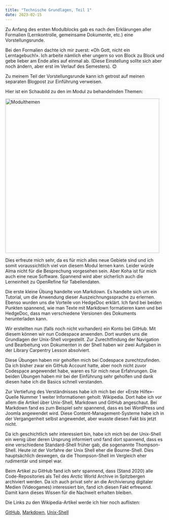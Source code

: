```yaml
---
title: "Technische Grundlagen, Teil 1"
date: 2023-02-15
---
```


Zu Anfang des ersten Modulblocks gab es nach den Erklärungen aller Formalien (Lernkontrolle, gemeinsame Dokumente, etc.) eine Vorstellungsrunde.

Bei den Formalien dachte ich mir zuerst: «Oh Gott, nicht ein Lerntagebuch!». Ich arbeite nämlich eher ungern so von Block zu Block und gebe lieber am Ende alles auf einmal ab. (Diese Einstellung sollte sich aber noch ändern, aber erst im Verlauf des Semesters). 😊

Zu meinem Teil der Vorstellungsrunde kann ich getrost auf meinen separaten Blogpost zur Einführung verweisen.

Hier ist ein Schaubild zu den im Modul zu behandelnden Themen:

 <img width="485" alt="Modulthemen" src="https://github.com/MikeKnight1995/Lerntagebuch-Mike/assets/127213328/640089d5-f5c0-4ce8-ae2c-c16170ac9a09">

Dies erfreute mich sehr, da es für mich alles neue Gebiete sind und ich somit voraussichtlich viel von diesem Modul lernen kann. Leider würde Alma nicht für die Besprechung vorgesehen sein. Aber Koha ist für mich auch eine neue Software. Spannend wird aber sicherlich auch die Lerneinheit zu OpenRefine für Tabellendaten.

Die erste kleine Übung handelte von Markdown. Es handelte sich um ein Tutorial, um die Anwendung dieser Auszeichnungssprache zu erlernen. Ebenso wurden uns die Vorteile von HedgeDoc erklärt. Ich fand bei beiden Punkten spannend, wie man Texte mit Markdown formatieren kann und bei HedgeDoc, dass man verschiedene Versionen des Dokuments herunterladen kann.

Wir erstellten nun (falls noch nicht vorhanden) ein Konto bei GitHub. Mit diesem können wir nun Codespace anwenden. Dort wurden uns die Grundlagen der Unix-Shell vorgestellt. Zur Zurechtfindung der Navigation und Bearbeitung von Dokumenten in der Shell haben wir zwei Aufgaben in der Library Carpentry Lesson absolviert.

Diese Übungen haben mir geholfen mich bei Codespace zurechtzufinden. Da ich bisher zwar ein GitHub Account hatte, aber noch nicht zuvor Codespace angewendet habe, waren es für mich neue Erfahrungen. Die beiden Übungen haben mir bei der Einführung sehr geholfen und dank diesen habe ich die Basics schnell verstanden.

Zur Vertiefung des Verständnisses habe ich mich bei der «Erste Hilfe»-Quelle Nummer 1 weiter Informationen geholt: Wikipedia. Dort habe ich vor allem die Artikel über Unix-Shell, Markdown und GitHub angeschaut.
Bei Markdown fand es zum Beispiel sehr spannend, dass es bei WordPress und Joomla angewendet wird. Diese Content-Management-Systeme habe ich in der Vergangenheit selbst angewendet, aber wusste diesen Fakt bis jetzt nicht.

Da ich geschichtlich sehr interessiert bin, habe ich mich bei der Unix-Shell ein wenig über deren Ursprung informiert und fand dort spannend, dass es eine verschiedene Standard-Shell früher gab, die sogenannte Thompson-Shell. Heute ist der Vorfahre der Unix Shell eher die Bourne-Shell. Dies hauptsächlich deswegen, da die Thompson-Shell im Vergleich eher rudimentär und simpel war.

Beim Artikel zu GitHub fand ich sehr spannend, dass (Stand 2020) alle Code-Repositories als Teil des Arctic World Archive in Spitzbergen archiviert werden. Da ich auch privat sehr an die Archivierung digitaler Medien (Videogames) interessiert bin, fand ich diesen Fakt erfreuend. Damit kann dieses Wissen für die Nachwelt erhalten bleiben.

Die Links zu den Wikipedia-Artikel werde ich hier noch auflisten:

[GitHub](https://de.wikipedia.org/wiki/GitHub),
[Markdown](https://de.wikipedia.org/wiki/Markdown),
[Unix-Shell](https://de.wikipedia.org/wiki/Unix-Shell)
